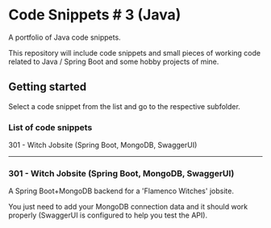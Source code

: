 # Code Snippets # 3 (Java)

A portfolio of Java code snippets.

This repository will include code snippets and small pieces of working code related to Java / Spring Boot and some hobby projects of mine.

## Getting started

Select a code snippet from the list and go to the respective subfolder.

### List of code snippets

 301 - Witch Jobsite (Spring Boot, MongoDB, SwaggerUI)

---

### 301 - Witch Jobsite (Spring Boot, MongoDB, SwaggerUI)

A Spring Boot+MongoDB backend for a 'Flamenco Witches' jobsite.

You just need to add your MongoDB connection data and it should work properly (SwaggerUI is configured to help you test the API).
